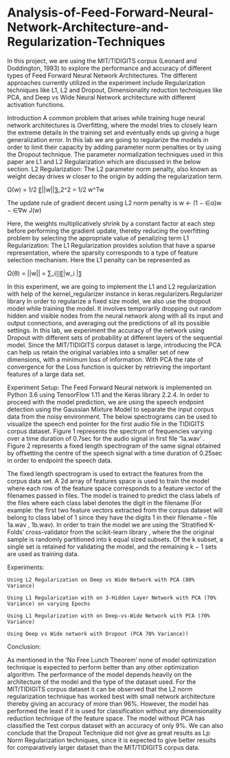 # Analysis-of-Feed-Forward-Neural-Network-Architecture-and-Regularization-Techniques

In this project, we are using the MIT/TIDIGITS corpus (Leonard and Doddington, 1993) to explore the performance and accuracy of different types of Feed Forward Neural Network Architectures. The different approaches currently utilized in the experiment include Regularization techniques like L1, L2 and Dropout, Dimensionality reduction techniques like PCA, and Deep vs Wide Neural Network architecture with different activation functions. 

Introduction
A common problem that arises while training huge neural network architectures is Overfitting, where the model tries to closely learn the extreme details in the training set and eventually ends up giving a huge generalization error. In this lab we are going to regularize the models in order to limit their capacity by adding parameter norm penalties or by using the Dropout technique. The parameter normalization techniques used in this paper are L1 and L2 Regularization which are discussed in the below section.
L2 Regularization:
The L2 parameter norm penalty, also known as weight decay drives w closer to the origin by adding the regularization term.

Ω(w)  =  1/2 〖||w||〗_2^2  =  1/2 w^Tw

The update rule of gradient decent using L2 norm penalty is w ← (1 − ∈α)w − ∈∇w J(w)

Here, the weights multiplicatively shrink by a constant factor at each step before performing the gradient update, thereby reducing the overfitting problem by selecting the appropriate value of penalizing term
L1 Regularization:
The L1 Regularization provides solution that have a sparse representation, where the sparsity corresponds to a type of feature selection mechanism. Here the L1 penalty can be represented as

Ω(θ) = ||w|| = ∑_i▒〖|w_i  |〗

In this experiment, we are going to implement the L1 and L2 regularization with help of the kernel_regularizer instance in  keras.regularizers.Regularizer library
In order to regularize a fixed size model, we also use the dropout model while training the model. It involves temporarily dropping out random hidden and visible nodes from the neural network along with all its input and output connections, and averaging out the predictions of all its possible settings. In this lab, we experiment the accuracy of the network using Dropout with different sets of probability at different layers of the sequential model.
Since the MIT/TIDIGITS corpus dataset is large, introducing the PCA can help us retain the original variables into a smaller set of new dimensions, with a minimum loss of information. With PCA the rate of convergence for the Loss function is quicker by retrieving the important features of a large data set. 

Experiment Setup:
The Feed Forward Neural network is implemented on Python 3.6 using TensorFlow 1.11 and the Keras library 2.2.4. In order to proceed with the model prediction, we are using the speech endpoint detection using the Gaussian Mixture Model to separate the input corpus data from the noisy environment. The below spectrograms can be used to visualize the speech end pointer for the first audio file in the TIDIGITS corpus dataset. Figure 1 represents the spectrum of frequencies varying over a time duration of 0.7sec for the audio signal in first file ‘1a.wav’  . Figure 2 represents a fixed length spectrogram of the same signal obtained by offsetting the centre of the speech signal with a time duration of 0.25sec in order to endpoint the speech data.
  



The fixed length spectrogram is used to extract the features from the corpus data set.  A 2d array of features space is used to train the model where each row of the feature space corresponds to a feature vector of the filenames passed in files. The model is trained to predict the class labels of the files where each class label denotes the digit in the filename (For example: the first two feature vectors extracted from the corpus dataset will belong to class label of 1 since they have the digits 1 in their filename – file 1a.wav , 1b.wav). In order to train the model we are using the ‘Stratified K-Folds’ cross-validator from the scikit-learn library , where the the original sample is randomly partitioned into k equal sized subsets. Of the k subset, a single set is retained for validating the model, and the remaining k − 1 sets are used as training data.

Experiments:

	Using L2 Regularization on Deep vs Wide Network with PCA (80% Variance)

	Using L1 Regularization with on 3-Hidden Layer Network with PCA (70% Variance) on varying Epochs

	Using L1 Regularization with on Deep-vs-Wide Network with PCA (70% Variance) 

	Using Deep vs Wide network with Dropout (PCA 70% Variance))



Conclusion:

As mentioned in the ‘No Free Lunch Theorem’ none of model optimization technique is expected to perform better than any other optimization algorithm. The performance of the model depends heavily on the architecture of the model and the type of the dataset used. For the MIT/TIDIGITS corpus dataset it can be observed that the L2 norm regularization technique has worked best with small network architecture thereby giving an accuracy of more than 96%. However, the model has performed the least if it is used for classification without any dimensionality reduction technique of the feature space. The model without PCA has classified the Test corpus dataset with an accuracy of only 9%. We can also conclude that the Dropout Technique did not give as great results as Lp Norm Regularization techniques, since it is expected to give better results for comparatively larger dataset than the MIT/TIDIGITS corpus data.
